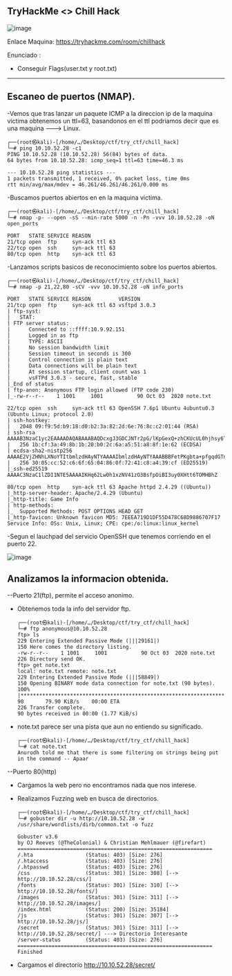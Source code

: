 ## TryHackMe  <> Chill Hack

![image](https://github.com/Esevka/CTF/assets/139042999/fb2397af-1c4d-452d-ad14-f9ccaf482ef1)

Enlace Maquina: https://tryhackme.com/room/chillhack

Enunciado : 
  - Conseguir Flags(user.txt y root.txt)
    
---

## Escaneo de puertos (NMAP).

-Vemos que tras lanzar un paquete ICMP a la direccion ip de la maquina victima obtenemos un ttl=63, basandonos en el ttl podriamos decir que es una maquina ---> Linux.

    ┌──(root㉿kali)-[/home/…/Desktop/ctf/try_ctf/chill_hack]
    └─# ping 10.10.52.28 -c1     
    PING 10.10.52.28 (10.10.52.28) 56(84) bytes of data.
    64 bytes from 10.10.52.28: icmp_seq=1 ttl=63 time=46.3 ms
    
    --- 10.10.52.28 ping statistics ---
    1 packets transmitted, 1 received, 0% packet loss, time 0ms
    rtt min/avg/max/mdev = 46.261/46.261/46.261/0.000 ms

-Buscamos puertos abiertos en en la maquina victima.

    ┌──(root㉿kali)-[/home/…/Desktop/ctf/try_ctf/chill_hack]
    └─# nmap -p- --open -sS --min-rate 5000 -n -Pn -vvv 10.10.52.28 -oN open_ports   
    
    PORT   STATE SERVICE REASON
    21/tcp open  ftp     syn-ack ttl 63
    22/tcp open  ssh     syn-ack ttl 63
    80/tcp open  http    syn-ack ttl 63

-Lanzamos scripts basicos de reconocimiento sobre los puertos abiertos.

    ┌──(root㉿kali)-[/home/…/Desktop/ctf/try_ctf/chill_hack]
    └─# nmap -p 21,22,80 -sCV -vvv 10.10.52.28 -oN info_ports                     
    
    PORT   STATE SERVICE REASON         VERSION
    21/tcp open  ftp     syn-ack ttl 63 vsftpd 3.0.3
    | ftp-syst: 
    |   STAT: 
    | FTP server status:
    |      Connected to ::ffff:10.9.92.151
    |      Logged in as ftp
    |      TYPE: ASCII
    |      No session bandwidth limit
    |      Session timeout in seconds is 300
    |      Control connection is plain text
    |      Data connections will be plain text
    |      At session startup, client count was 1
    |      vsFTPd 3.0.3 - secure, fast, stable
    |_End of status
    | ftp-anon: Anonymous FTP login allowed (FTP code 230)
    |_-rw-r--r--    1 1001     1001           90 Oct 03  2020 note.txt
    
    22/tcp open  ssh     syn-ack ttl 63 OpenSSH 7.6p1 Ubuntu 4ubuntu0.3 (Ubuntu Linux; protocol 2.0)
    | ssh-hostkey: 
    |   2048 09:f9:5d:b9:18:d0:b2:3a:82:2d:6e:76:8c:c2:01:44 (RSA)
    | ssh-rsa AAAAB3NzaC1yc2EAAAADAQABAAABAQDcxgJ3GDCJNTr2pG/lKpGexQ+zhCKUcUL0hjhsy6TLZsUE89P0ZmOoQrLQojvJD0RpfkUkDfd7ut4//Q0Gqzhbiak3AIOqEHVBIVcoINja1TIVq2v3mB6K2f+sZZXgYcpSQriwN+mKgIfrKYyoG7iLWZs92jsUEZVj7sHteOq9UNnyRN4+4FvDhI/8QoOQ19IMszrbpxQV3GQK44xyb9Fhf/Enzz6cSC4D9DHx+/Y1Ky+AFf0A9EIHk+FhU0nuxBdA3ceSTyu8ohV/ltE2SalQXROO70LMoCd5CQDx4o1JGYzny2SHWdKsOUUAkxkEIeEVXqa2pehJwqs0IEuC04sv
    |   256 1b:cf:3a:49:8b:1b:20:b0:2c:6a:a5:51:a8:8f:1e:62 (ECDSA)
    | ecdsa-sha2-nistp256 AAAAE2VjZHNhLXNoYTItbmlzdHAyNTYAAAAIbmlzdHAyNTYAAABBBFetPKgbta+pfgqdGTnzyD76mw/9vbSq3DqgpxPVGYlTKc5MI9PmPtkZ8SmvNvtoOp0uzqsfe71S47TXIIiQNxQ=
    |   256 30:05:cc:52:c6:6f:65:04:86:0f:72:41:c8:a4:39:cf (ED25519)
    |_ssh-ed25519 AAAAC3NzaC1lZDI1NTE5AAAAIKHq62Lw0h1xzNV41zO3BsfpOiBI3uy0XHtt6TOMHBhZ
    
    80/tcp open  http    syn-ack ttl 63 Apache httpd 2.4.29 ((Ubuntu))
    |_http-server-header: Apache/2.4.29 (Ubuntu)
    |_http-title: Game Info
    | http-methods: 
    |_  Supported Methods: POST OPTIONS HEAD GET
    |_http-favicon: Unknown favicon MD5: 7EEEA719D1DF55D478C68D9886707F17
    Service Info: OSs: Unix, Linux; CPE: cpe:/o:linux:linux_kernel
    
-Segun el lauchpad del servicio OpenSSH que tenemos corriendo en el puerto 22.

![image](https://github.com/Esevka/CTF/assets/139042999/3da26bee-0bb5-4c52-950e-549db8d0f555)


## Analizamos la informacion obtenida.

--Puerto 21(ftp), permite el acceso anonimo.

  - Obtenemos toda la info del servidor ftp.

        ┌──(root㉿kali)-[/home/…/Desktop/ctf/try_ctf/chill_hack]
        └─# ftp anonymous@10.10.52.28  
        ftp> ls
        229 Entering Extended Passive Mode (|||29161|)
        150 Here comes the directory listing.
        -rw-r--r--    1 1001     1001           90 Oct 03  2020 note.txt
        226 Directory send OK.
        ftp> get note.txt
        local: note.txt remote: note.txt
        229 Entering Extended Passive Mode (|||58849|)
        150 Opening BINARY mode data connection for note.txt (90 bytes).
        100% |******************************************************************************************************************|    90       79.90 KiB/s    00:00 ETA
        226 Transfer complete.
        90 bytes received in 00:00 (1.77 KiB/s)

  - note.txt parece ser una pista que aun no entiendo su significado.

        ┌──(root㉿kali)-[/home/…/Desktop/ctf/try_ctf/chill_hack]
        └─# cat note.txt       
        Anurodh told me that there is some filtering on strings being put in the command -- Apaar

--Puerto 80(http)

  - Cargamos la web pero no encontramos nada que nos interese.

  - Realizamos Fuzzing web en busca de directorios.

        ┌──(root㉿kali)-[/home/…/Desktop/ctf/try_ctf/chill_hack]
        └─# gobuster dir -u http://10.10.52.28 -w /usr/share/wordlists/dirb/common.txt -o fuzz
    
        Gobuster v3.6
        by OJ Reeves (@TheColonial) & Christian Mehlmauer (@firefart)
        ===============================================================
        /.hta                 (Status: 403) [Size: 276]
        /.htaccess            (Status: 403) [Size: 276]
        /.htpasswd            (Status: 403) [Size: 276]
        /css                  (Status: 301) [Size: 308] [--> http://10.10.52.28/css/]
        /fonts                (Status: 301) [Size: 310] [--> http://10.10.52.28/fonts/]
        /images               (Status: 301) [Size: 311] [--> http://10.10.52.28/images/]
        /index.html           (Status: 200) [Size: 35184]
        /js                   (Status: 301) [Size: 307] [--> http://10.10.52.28/js/]
        /secret               (Status: 301) [Size: 311] [--> http://10.10.52.28/secret/] ---> Directorio Interesante
        /server-status        (Status: 403) [Size: 276]
        ===============================================================
        Finished

  - Cargamos el directorio http://10.10.52.28/secret/

    

    



    

